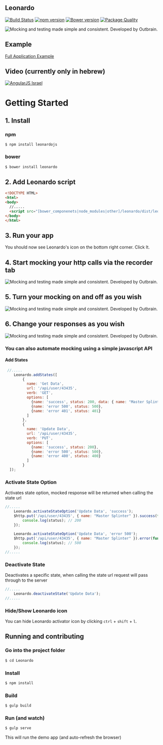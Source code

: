 ## Leonardo
[![Build Status](https://travis-ci.org/outbrain/Leonardo.svg?branch=master)](https://travis-ci.org/outbrain/Leonardo)
[![npm version](https://badge.fury.io/js/leonardojs.svg)](http://badge.fury.io/js/leonardojs)
[![Bower version](https://badge.fury.io/bo/leonardo.svg)](http://badge.fury.io/bo/leonardo)
[![Package Quality](http://npm.packagequality.com/shield/leonardojs.svg)](http://packagequality.com/#?package=leonardojs)

![Mocking and testing made simple and consistent. Developed by Outbrain.](https://raw.githubusercontent.com/outbrain/Leonardo/master/leonardo.png)

## Example

[Full Application Example](http://outbrain.github.io/Leonardo/examples/angularIL/)


## Video (currently only in hebrew)
[![AngularJS Israel](http://img.youtube.com/vi/zPBmMiJZ5O8/hqdefault.jpg)](http://www.youtube.com/watch?v=zPBmMiJZ5O8)
 
# Getting Started

## 1. Install

### npm

```bassh
$ npm install leonardojs
```

### bower

```bash
$ bower install leonardo
```

## 2. Add Leonardo script

```html
<!DOCTYPE HTML>
<html>
<body>
  //.....
  <script src="[bower_componenets|node_modules|other]/leonardo/dist/leonardo.js"></script>
</body>
</html>
```

## 3. Run your app
You should now see Leonardo's icon on the bottom right corner. Click It.

## 4. Start mocking your http calls via the recorder tab 
![Mocking and testing made simple and consistent. Developed by Outbrain.](https://raw.githubusercontent.com/outbrain/Leonardo/master/images/recorder.png)

## 5. Turn your mocking on and off as you wish
![Mocking and testing made simple and consistent. Developed by Outbrain.](https://raw.githubusercontent.com/outbrain/Leonardo/master/images/scenario.png)

## 6. Change your responses as you wish
![Mocking and testing made simple and consistent. Developed by Outbrain.](https://raw.githubusercontent.com/outbrain/Leonardo/master/images/responses.png)

### You can also automate mocking using a simple javascript API

#### Add States

```javascript
 //.....
    Leonardo.addStates([
        {
          name: 'Get Data',
          url: '/api/user/43435',
          verb: 'GET',
          options: [
            {name: 'success', status: 200, data: { name: "Master Splinter" }},
            {name: 'error 500', status: 500},
            {name: 'error 401', status: 401}
          ]
        },
        {
          name: 'Update Data',
          url: '/api/user/43435',
          verb: 'PUT',
          options: [
            {name: 'success', status: 200},
            {name: 'error 500', status: 500},
            {name: 'error 400', status: 400}
          ]
        }
  ]);
```

### Activate State Option

Activates state option, mocked response will be returned when calling the state url

```javascript
//.....
    Leonardo.activateStateOption('Update Data', 'success');
    $http.put('/api/user/43435', { name: "Master Splinter" }).success(function(data, status) {
        console.log(status); // 200 
    });
    
    Leonardo.activateStateOption('Update Data', 'error 500');
    $http.put('/api/user/43435', { name: "Master Splinter" }).error(function(data, status) {
        console.log(status); // 500 
    });
//.....
```

### Deactivate State

Deactivates a specific state, when calling the state url request will pass through to the server

```javascript
//.....
    Leonardo.deactivateState('Update Data');
//.....
```

### Hide/Show Leonardo icon
You can hide Leonardo activator icon by clicking `ctrl` + `shift` + `l`.

## Running and contributing

### Go into the project folder

```bash
$ cd Leonardo
```

### Install

```bash
$ npm install
```

### Build

```bash
$ gulp build
```

### Run (and watch)

```bash
$ gulp serve
```

This will run the demo app (and auto-refresh the browser)